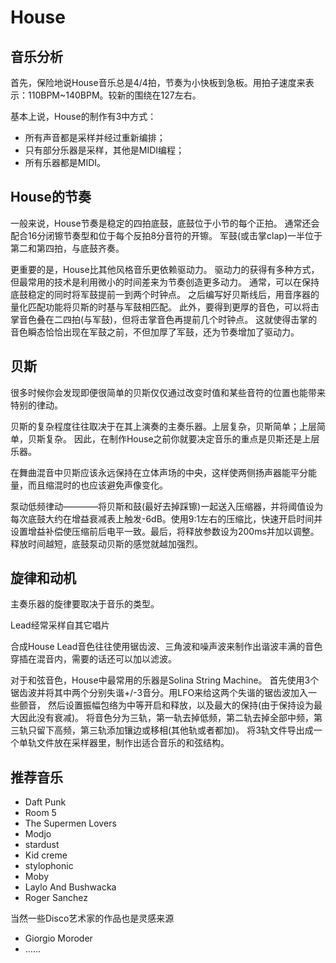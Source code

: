 # House

## 音乐分析

首先，保险地说House音乐总是4/4拍，节奏为小快板到急板。用拍子速度来表示：110BPM~140BPM。较新的围绕在127左右。

基本上说，House的制作有3中方式：

- 所有声音都是采样并经过重新编排；
- 只有部分乐器是采样，其他是MIDI编程；
- 所有乐器都是MIDI。

## House的节奏

一般来说，House节奏是稳定的四拍底鼓，底鼓位于小节的每个正拍。
通常还会配合16分闭镲节奏型和位于每个反拍8分音符的开镲。
军鼓(或击掌clap)一半位于第二和第四拍，与底鼓齐奏。

更重要的是，House比其他风格音乐更依赖驱动力。
驱动力的获得有多种方式，但最常用的技术是利用微小的时间差来为节奏创造更多动力。
通常，可以在保持底鼓稳定的同时将军鼓提前一到两个时钟点。
之后编写好贝斯线后，用音序器的量化匹配功能将贝斯的时基与军鼓相匹配。
此外，要得到更厚的音色，可以将击掌音色叠在二四拍(与军鼓)，但将击掌音色再提前几个时钟点。
这就使得击掌的音色瞬态恰恰出现在军鼓之前，不但加厚了军鼓，还为节奏增加了驱动力。

## 贝斯

很多时候你会发现即便很简单的贝斯仅仅通过改变时值和某些音符的位置也能带来特别的律动。

贝斯的复杂程度往往取决于在其上演奏的主奏乐器。上层复杂，贝斯简单；上层简单，贝斯复杂。
因此，在制作House之前你就要决定音乐的重点是贝斯还是上层乐器。

在舞曲混音中贝斯应该永远保持在立体声场的中央，这样使两侧扬声器能平分能量，而且缩混时的也应该避免声像变化。

泵动低频律动————将贝斯和鼓(最好去掉踩镲)一起送入压缩器，并将阈值设为每次底鼓大约在增益衰减表上触发-6dB。使用9:1左右的压缩比，快速开启时间并设置增益补偿使压缩前后电平一致。最后，将释放参数设为200ms并加以调整。释放时间越短，底鼓泵动贝斯的感觉就越加强烈。

## 旋律和动机

主奏乐器的旋律要取决于音乐的类型。

Lead经常采样自其它唱片

合成House Lead音色往往使用锯齿波、三角波和噪声波来制作出谐波丰满的音色穿插在混音内，需要的话还可以加以滤波。

对于和弦音色，House中最常用的乐器是Solina String Machine。
首先使用3个锯齿波并将其中两个分别失谐+/-3音分。用LFO来给这两个失谐的锯齿波加入一些颤音，
然后设置振幅包络为中等开启和释放，以及最大的保持(由于保持设为最大因此没有衰减)。
将音色分为三轨，第一轨去掉低频，第二轨去掉全部中频，第三轨只留下高频，第三轨添加镶边或移相(其他轨或者都加)。
将3轨文件导出成一个单轨文件放在采样器里，制作出适合音乐的和弦结构。

## 推荐音乐

- Daft Punk
- Room 5
- The Supermen Lovers
- Modjo
- stardust
- Kid creme
- stylophonic
- Moby
- Laylo And Bushwacka
- Roger Sanchez

当然一些Disco艺术家的作品也是灵感来源

- Giorgio Moroder
- ......